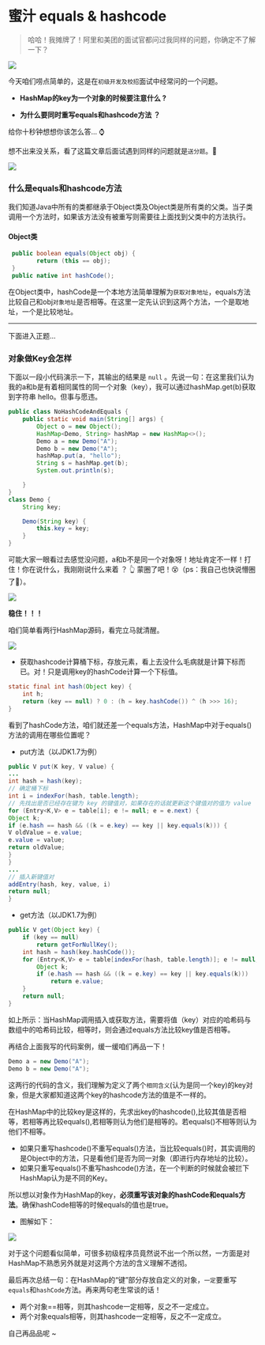 # 蜜汁 equals & hashcode

> 哈哈！我摊牌了！阿里和美团的面试官都问过我同样的问题，你确定不了解一下？


![](https://static01.imgkr.com/temp/9c4c90eb81a34092958c1c4ef52d824a.png)


今天咱们唠点简单的，这是在`初级开发及校招`面试中经常问的一个问题。

- **HashMap的key为一个对象的时候要注意什么 ?**

- **为什么要同时重写equals和hashcode方法 ？**

给你十秒钟想想你该怎么答... ⌚

想不出来没关系，看了这篇文章后面试遇到同样的问题就是`送分题`。📕


![](https://static01.imgkr.com/temp/008090c27d1f4383b00f9159a0e949fd.png)


### 什么是equals和hashcode方法

我们知道Java中所有的类都继承于Object类及Object类是所有类的父类。当子类调用一个方法时，如果该方法没有被重写则需要往上面找到父类中的方法执行。

#### Object类

```java
 public boolean equals(Object obj) {
        return (this == obj);
 }
 public native int hashCode();
```

在Object类中，hashCode是一个本地方法简单理解为`获取对象地址`，equals方法比较自己和obj`对象地址`是否相等。在这里一定先认识到这两个方法，一个是取地址，一个是比较地址。

---

下面进入正题...

### 对象做Key会怎样

下面以一段小代码演示一下，其输出的结果是 `null` 。先说一句：在这里我们认为我的a和b是有着相同属性的同一个对象（key），我可以通过hashMap.get(b)获取到字符串 hello。但事与愿违。

```java
public class NoHashCodeAndEquals {
    public static void main(String[] args) {
        Object o = new Object();
        HashMap<Demo, String> hashMap = new HashMap<>();
        Demo a = new Demo("A");
        Demo b = new Demo("A");
        hashMap.put(a, "hello");
        String s = hashMap.get(b);
        System.out.println(s);

    }
}
class Demo {
    String key;

    Demo(String key) {
        this.key = key;
    }
}
```

可能大家一眼看过去感觉没问题，a和b不是同一个对象呀！地址肯定不一样！打住！你在说什么，我刚刚说什么来着 ？ 👆 蒙圈了吧！😵（ps：我自己也快说懵圈了🤭）。


![](https://static01.imgkr.com/temp/15fc0fb56a41496583a217113b9d73f4.png)


**稳住！！！**

咱们简单看两行HashMap源码，看完立马就清醒。

![](https://static01.imgkr.com/temp/c4d61bff32234985a0ad85f9c067e9b0.png)


- 获取hashcode计算桶下标，存放元素，看上去没什么毛病就是计算下标而已。对！只是调用key的hashCode计算一个下标值。

```java
static final int hash(Object key) {
    int h;
    return (key == null) ? 0 : (h = key.hashCode()) ^ (h >>> 16);
}
```

看到了hashCode方法，咱们就还差一个equals方法，HashMap中对于equals()方法的调用在哪些位置呢？

- put方法（以JDK1.7为例）

```java
public V put(K key, V value) {
...
int hash = hash(key);
// 确定桶下标
int i = indexFor(hash, table.length);
// 先找出是否已经存在键为 key 的键值对，如果存在的话就更新这个键值对的值为 value
for (Entry<K,V> e = table[i]; e != null; e = e.next) {
Object k;
if (e.hash == hash && ((k = e.key) == key || key.equals(k))) {
V oldValue = e.value;
e.value = value;
return oldValue;
}
}
...
// 插入新键值对
addEntry(hash, key, value, i)
return null;
}
```

- get方法（以JDK1.7为例）

```java
public V get(Object key) {  
    if (key == null)  
        return getForNullKey();  
    int hash = hash(key.hashCode());  
    for (Entry<K,V> e = table[indexFor(hash, table.length)]; e != null; e = e.next) {  
        Object k;  
        if (e.hash == hash && ((k = e.key) == key || key.equals(k)))  
            return e.value;  
    }  
    return null;  
}
```

如上所示：当HashMap调用插入或获取方法，需要将值（key）对应的哈希码与数组中的哈希码比较，相等时，则会通过equals方法比较key值是否相等。

再结合上面我写的代码案例，缓一缓咱们再品一下！

```java
Demo a = new Demo("A");
Demo b = new Demo("A");
```

这两行的代码的含义，我们理解为定义了两个`相同含义`(认为是同一个key)的key对象，但是大家都知道这两个key的hashcode方法的值是不一样的。

在HashMap中的比较key是这样的，先求出key的hashcode(),比较其值是否相等，若相等再比较equals(),若相等则认为他们是相等的。若equals()不相等则认为他们不相等。

- 如果只重写hashcode()不重写equals()方法，当比较equals()时，其实调用的是Object中的方法，只是看他们是否为同一对象（即进行内存地址的比较）。
- 如果只重写equals()不重写hashcode()方法，在一个判断的时候就会被拦下HashMap认为是不同的Key。

所以想以对象作为HashMap的key，**必须重写该对象的hashCode和equals方法**。确保hashCode相等的时候equals的值也是true。

- 图解如下：

![](https://static01.imgkr.com/temp/30e2036dc8b64dc0b2015461f445780b.png)


对于这个问题看似简单，可很多初级程序员竟然说不出一个所以然，一方面是对HashMap不熟悉另外就是对这两个方法的含义理解不透彻。

最后再次总结一句：在HashMap的“键”部分存放自定义的对象，`一定`要重写`equals`和`hashCode`方法。再来两句老生常谈的话！

- 两个对象==相等，则其hashcode一定相等，反之不一定成立。
- 两个对象equals相等，则其hashcode一定相等，反之不一定成立。

自己再品品呢 ~